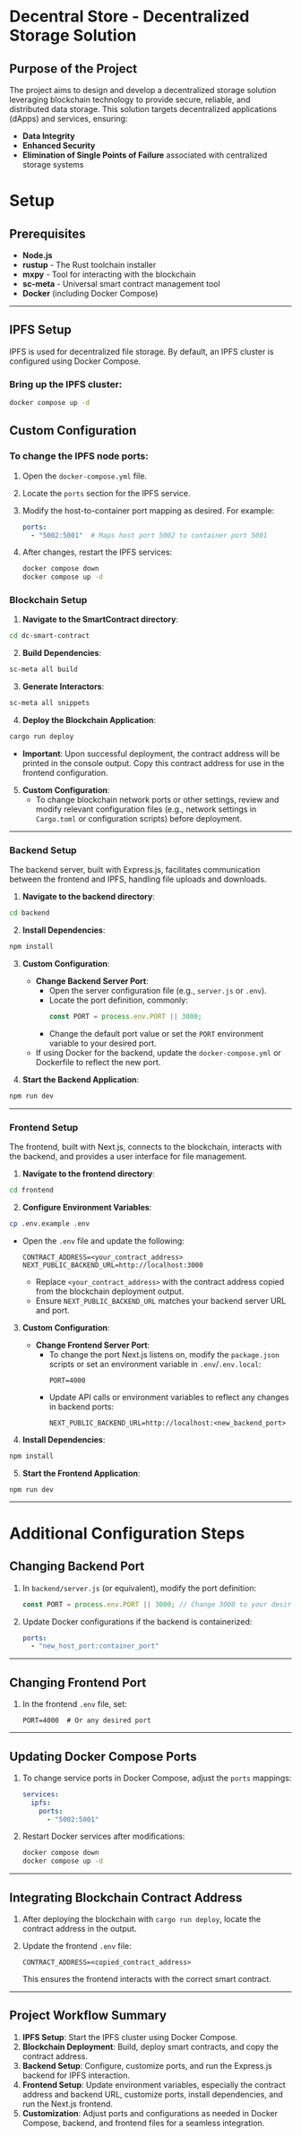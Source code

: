 # Decentral Store - Decentralized Storage Solution

## Purpose of the Project

The project aims to design and develop a decentralized storage solution leveraging blockchain technology to provide secure, reliable, and distributed data storage. This solution targets decentralized applications (dApps) and services, ensuring:

- **Data Integrity**
- **Enhanced Security**
- **Elimination of Single Points of Failure** associated with centralized storage systems

# Setup

## Prerequisites

- **Node.js**
- **rustup** - The Rust toolchain installer
- **mxpy** - Tool for interacting with the blockchain
- **sc-meta** - Universal smart contract management tool
- **Docker** (including Docker Compose)


---


## IPFS Setup

IPFS is used for decentralized file storage. By default, an IPFS cluster is configured using Docker Compose.

### Bring up the IPFS cluster:

```bash
docker compose up -d
```

## Custom Configuration

### To change the IPFS node ports:

1. Open the `docker-compose.yml` file.
2. Locate the `ports` section for the IPFS service.
3. Modify the host-to-container port mapping as desired. For example:

    ```yaml
    ports:
      - "5002:5001"  # Maps host port 5002 to container port 5001
    ```

4. After changes, restart the IPFS services:

    ```bash
    docker compose down
    docker compose up -d
    ```

### Blockchain Setup

1. **Navigate to the SmartContract directory**:
```bash
cd dc-smart-contract
```

2. **Build Dependencies**:
```bash
sc-meta all build
```

3. **Generate Interactors**:
```bash
sc-meta all snippets
```

4. **Deploy the Blockchain Application**:
```bash
cargo run deploy
```
   - **Important**: Upon successful deployment, the contract address will be printed in the console output. Copy this contract address for use in the frontend configuration.

5. **Custom Configuration**:
   - To change blockchain network ports or other settings, review and modify relevant configuration files (e.g., network settings in `Cargo.toml` or configuration scripts) before deployment.

---
### Backend Setup

The backend server, built with Express.js, facilitates communication between the frontend and IPFS, handling file uploads and downloads.

1. **Navigate to the backend directory**:
```bash
cd backend
```

2. **Install Dependencies**:
```bash
npm install
```

3. **Custom Configuration**:
   - **Change Backend Server Port**:
     - Open the server configuration file (e.g., `server.js` or `.env`).
     - Locate the port definition, commonly:
       ```javascript
       const PORT = process.env.PORT || 3000;
       ```
     - Change the default port value or set the `PORT` environment variable to your desired port.
   - If using Docker for the backend, update the `docker-compose.yml` or Dockerfile to reflect the new port.

4. **Start the Backend Application**:
```bash
npm run dev
```

---

### Frontend Setup

The frontend, built with Next.js, connects to the blockchain, interacts with the backend, and provides a user interface for file management.

1. **Navigate to the frontend directory**:
```bash
cd frontend
```

2. **Configure Environment Variables**:
```bash
cp .env.example .env
```
   - Open the `.env` file and update the following:
     ```env
     CONTRACT_ADDRESS=<your_contract_address>
     NEXT_PUBLIC_BACKEND_URL=http://localhost:3000
     ```
     - Replace `<your_contract_address>` with the contract address copied from the blockchain deployment output.
     - Ensure `NEXT_PUBLIC_BACKEND_URL` matches your backend server URL and port.

3. **Custom Configuration**:
   - **Change Frontend Server Port**:
     - To change the port Next.js listens on, modify the `package.json` scripts or set an environment variable in `.env`/`.env.local`:
       ```env
       PORT=4000
       ```
     - Update API calls or environment variables to reflect any changes in backend ports:
       ```env
       NEXT_PUBLIC_BACKEND_URL=http://localhost:<new_backend_port>
       ```

4. **Install Dependencies**:
```bash
npm install
```

5. **Start the Frontend Application**:
```
npm run dev
```

---
# Additional Configuration Steps

## Changing Backend Port
1. In `backend/server.js` (or equivalent), modify the port definition:
   ```javascript
   const PORT = process.env.PORT || 3000; // Change 3000 to your desired port
   ```

2. Update Docker configurations if the backend is containerized:
   ```yaml
   ports:
     - "new_host_port:container_port"
   ```

---

## Changing Frontend Port
1. In the frontend `.env` file, set:
   ```env
   PORT=4000  # Or any desired port
   ```

---

## Updating Docker Compose Ports
1. To change service ports in Docker Compose, adjust the `ports` mappings:
   ```yaml
   services:
     ipfs:
       ports:
         - "5002:5001"
   ```

2. Restart Docker services after modifications:
   ```bash
   docker compose down
   docker compose up -d
   ```

---

## Integrating Blockchain Contract Address
1. After deploying the blockchain with `cargo run deploy`, locate the contract address in the output.

2. Update the frontend `.env` file:
   ```env
   CONTRACT_ADDRESS=<copied_contract_address>
   ```
   This ensures the frontend interacts with the correct smart contract.

---

## Project Workflow Summary
1. **IPFS Setup**: Start the IPFS cluster using Docker Compose.
2. **Blockchain Deployment**: Build, deploy smart contracts, and copy the contract address.
3. **Backend Setup**: Configure, customize ports, and run the Express.js backend for IPFS interaction.
4. **Frontend Setup**: Update environment variables, especially the contract address and backend URL, customize ports, install dependencies, and run the Next.js frontend.
5. **Customization**: Adjust ports and configurations as needed in Docker Compose, backend, and frontend files for a seamless integration.